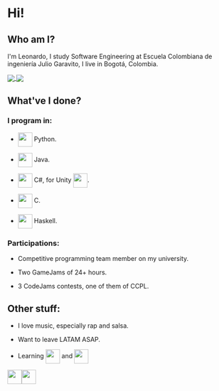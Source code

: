 # __Hi!__

## Who am I?

I'm Leonardo, I study Software Engineering at Escuela Colombiana de ingeniería Julio Garavito, I live in Bogotá, Colombia.

<a href="https://github.com/anuraghazra/github-readme-stats">
  <img align="center" src="https://github-readme-stats.vercel.app/api?username=Ersocaut&count_private=true&theme=tokyonight">
</a>
<a href="https://github.com/anuraghazra/github-readme-stats">
  <img align="center" src="https://github-readme-stats.vercel.app/api/top-langs/?username=Ersocaut">
</a>

## What've I done?

### I program in:

- <img align="center" height="32" width="32" src="https://unpkg.com/simple-icons@v3/icons/python.svg" /> Python.

- <img align="center" height="32" width="32" src="https://unpkg.com/simple-icons@v3/icons/java.svg" /> Java.

- <img align="center" height="32" width="32" src="https://unpkg.com/simple-icons@v3/icons/csharp.svg" /> C#, for Unity <img align="center" height="32" width="32" src="https://unpkg.com/simple-icons@v3/icons/unity.svg" />.

- <img align="center" height="32" width="32" src="https://unpkg.com/simple-icons@v3/icons/c.svg" /> C.

- <img align="center" height="32" width="32" src="https://unpkg.com/simple-icons@v3/icons/haskell.svg" /> Haskell.

### Participations:

- Competitive programming team member on my university.

- Two GameJams of 24+ hours.

- 3 CodeJams contests, one of them of CCPL.

## Other stuff:

- I love music, especially rap and salsa.

- Want to leave LATAM ASAP.

- Learning <img align="center" height="32" width="32" src="https://unpkg.com/simple-icons@v3/icons/adobeillustrator.svg" /> and <img align="center" height="32" width="32" src="https://unpkg.com/simple-icons@v3/icons/adobephotoshop.svg" />

[<img height="32" width="32" src="https://unpkg.com/simple-icons@v3/icons/steam.svg" />](https://steamcommunity.com/profiles/76561198835339062/)[<img height="32" width="32" src="https://unpkg.com/simple-icons@v3/icons/twitter.svg" />](https://twitter.com/ersocaut)
